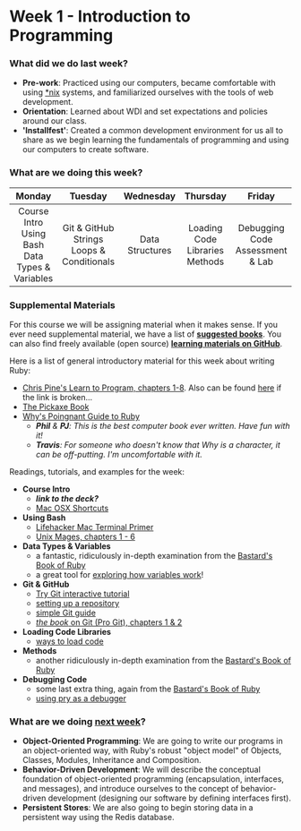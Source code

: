 # Week 1 - Introduction to Programming

### What did we do last week?

- **Pre-work**: Practiced using our computers, became comfortable with using [*nix](http://en.wikipedia.org/wiki/Unix-like) systems, and familiarized ourselves with the tools of web development.
- **Orientation**: Learned about WDI and set expectations and policies around our class.
- **'Installfest'**: Created a common development environment for us all to share as we begin learning the fundamentals of programming and using our computers to create software.

### What are we doing this week?

| Monday | Tuesday | Wednesday | Thursday | Friday |
|:------:|:-------:|:---------:|:--------:|:------:|
| Course Intro<br>Using Bash<br>Data Types & Variables | Git & GitHub<br>Strings<br>Loops & Conditionals | Data Structures | Loading Code Libraries<br>Methods | Debugging Code<br>Assessment & Lab |

### Supplemental Materials

For this course we will be assigning material when it makes sense. If you ever need supplemental material, we have a list of **[suggested books](https://gist.github.com/h4w5/5bea5c6922695fca96b1)**. You can also find freely available (open source) **[learning materials on GitHub](http://resrc.io)**.

Here is a list of general introductory material for this week about writing Ruby:

- [Chris Pine's Learn to Program, chapters 1-8](http://pine.fm/LearnToProgram/). Also can be found [here](http://it-ebooks.info/book/36/) if the link is broken...
- [The Pickaxe Book](http://ruby-doc.com/docs/ProgrammingRuby/)
- [Why's Poingnant Guide to Ruby](http://mislav.uniqpath.com/poignant-guide/)
  - *__Phil__ & __PJ__: This is the best computer book ever written. Have fun with it!*
  - *__Travis__: For someone who doesn't know that Why is a character, it can be off-putting. I'm uncomfortable with it.*

Readings, tutorials, and examples for the week:

- **Course Intro**
  - ***link to the deck?***
  - [Mac OSX Shortcuts](https://gist.github.com/vanderhoop/0356c9489ccba09ffc5a)
- **Using Bash**
  - [Lifehacker Mac Terminal Primer](http://lifehacker.com/5633909/who-needs-a-mouse-learn-to-use-the-command-line-for-almost-anything)
  - [Unix Mages, chapters 1 - 6](http://unixmages.com/ufbm.pdf)
- **Data Types & Variables**
  - a fantastic, ridiculously in-depth examination from the [Bastard's Book of Ruby](http://ruby.bastardsbook.com/chapters/variables)
  - a great tool for [exploring how variables work](https://github.com/mattbaker/ruby-heap-viz)!
- **Git & GitHub**
  - [Try Git interactive tutorial](https://try.github.io/levels/1/challenges/1)
  - [setting up a repository](https://www.atlassian.com/git/tutorials/setting-up-a-repository/)
  - [simple Git guide](http://rogerdudler.github.io/git-guide/)
  - [*the book* on Git (Pro Git), chapters 1 & 2](http://git-scm.com/book/en/v2)
- **Loading Code Libraries**
  - [ways to load code](https://practicingruby.com/articles/ways-to-load-code)
- **Methods**
  - another ridiculously in-depth examination from the [Bastard's Book of Ruby](http://ruby.bastardsbook.com/chapters/methods/)
- **Debugging Code**
  - some last extra thing, again from the [Bastard's Book of Ruby](http://ruby.bastardsbook.com/chapters/conventions/#h-2-5)
  - [using pry as a debugger](http://yorickpeterse.com/articles/debugging-with-pry/)

### What are we doing [next week](/w02/README.md)?

- **Object-Oriented Programming**: We are going to write our programs in an object-oriented way, with Ruby's robust "object model" of Objects, Classes, Modules, Inheritance and Composition.
- **Behavior-Driven Development**: We will describe the conceptual foundation of object-oriented programming (encapsulation, interfaces, and messages), and introduce ourselves to the concept of behavior-driven development (designing our software by defining interfaces first).
- **Persistent Stores**: We are also going to begin storing data in a persistent way using the Redis database.
